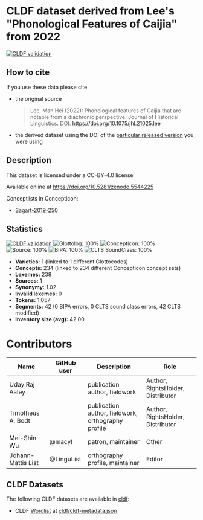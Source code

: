 # CLDF dataset derived from Lee's "Phonological Features of Caijia" from 2022

[![CLDF validation](https://github.com/lexibank/leecaijia/workflows/CLDF-validation/badge.svg)](https://github.com/lexibank/leecaijia/actions?query=workflow%3ACLDF-validation)

## How to cite

If you use these data please cite
- the original source
  > Lee, Man Hei (2022): Phonological features of Caijia that are notable from a diachronic perspective. Journal of Historical Linguistics. DOI: https://doi.org/10.1075/jhl.21025.lee
- the derived dataset using the DOI of the [particular released version](../../releases/) you were using

## Description


This dataset is licensed under a CC-BY-4.0 license

Available online at https://doi.org/10.5281/zenodo.5544225


Conceptlists in Concepticon:
- [Sagart-2019-250](https://concepticon.clld.org/contributions/Sagart-2019-250)
## Statistics


[![CLDF validation](https://github.com/lexibank/leecaijia/workflows/CLDF-validation/badge.svg)](https://github.com/lexibank/leecaijia/actions?query=workflow%3ACLDF-validation)
![Glottolog: 100%](https://img.shields.io/badge/Glottolog-100%25-brightgreen.svg "Glottolog: 100%")
![Concepticon: 100%](https://img.shields.io/badge/Concepticon-100%25-brightgreen.svg "Concepticon: 100%")
![Source: 100%](https://img.shields.io/badge/Source-100%25-brightgreen.svg "Source: 100%")
![BIPA: 100%](https://img.shields.io/badge/BIPA-100%25-brightgreen.svg "BIPA: 100%")
![CLTS SoundClass: 100%](https://img.shields.io/badge/CLTS%20SoundClass-100%25-brightgreen.svg "CLTS SoundClass: 100%")

- **Varieties:** 1 (linked to 1 different Glottocodes)
- **Concepts:** 234 (linked to 234 different Concepticon concept sets)
- **Lexemes:** 238
- **Sources:** 1
- **Synonymy:** 1.02
- **Invalid lexemes:** 0
- **Tokens:** 1,057
- **Segments:** 42 (0 BIPA errors, 0 CLTS sound class errors, 42 CLTS modified)
- **Inventory size (avg):** 42.00

# Contributors

Name | GitHub user | Description | Role |
--- | --- | --- | --- |
Uday Raj Aaley| |publication author, fieldwork | Author, RightsHolder, Distributor
Timotheus A. Bodt| | publication author, fieldwork, orthography profile | Author, RightsHolder, Distributor
Mei-Shin Wu | @macyl | patron, maintainer | Other
Johann-Mattis List | @LinguList| orthography profile, maintainer | Editor




## CLDF Datasets

The following CLDF datasets are available in [cldf](cldf):

- CLDF [Wordlist](https://github.com/cldf/cldf/tree/master/modules/Wordlist) at [cldf/cldf-metadata.json](cldf/cldf-metadata.json)